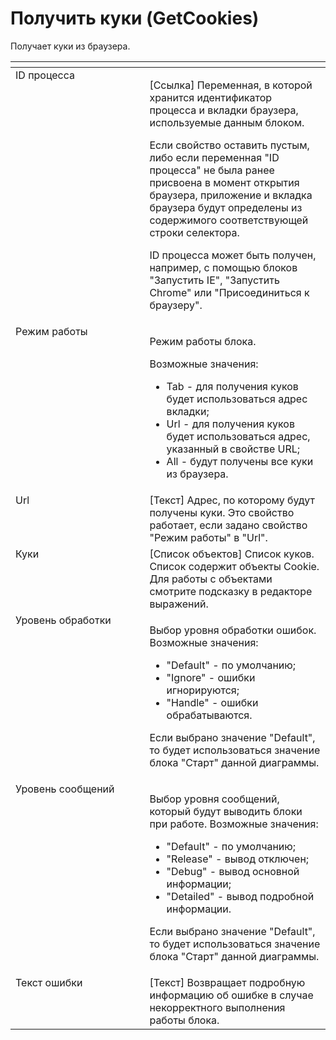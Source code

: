# Получить куки (GetCookies)

Получает куки из браузера.

<table data-header-hidden><thead><tr><th width="244" valign="top"></th><th width="319" valign="top"></th></tr></thead><tbody><tr><td valign="top">ID процесса</td><td valign="top"><p>[Ссылка] Переменная, в которой хранится идентификатор процесса и вкладки браузера, используемые данным блоком. </p><p></p><p>Если свойство оставить пустым, либо если переменная "ID процесса" не была ранее присвоена в момент открытия браузера, приложение и вкладка браузера будут определены из содержимого соответствующей строки селектора. </p><p></p><p>ID процесса может быть получен, например, с помощью блоков "Запустить IE", "Запустить Chrome" или "Присоединиться к браузеру".</p></td></tr><tr><td valign="top">Режим работы</td><td valign="top"><p>Режим работы блока. </p><p>Возможные значения: </p><ul><li>Tab - для получения куков будет использоваться адрес вкладки; </li><li>Url - для получения куков будет использоваться адрес, указанный в свойстве URL; </li><li>All - будут получены все куки из браузера.</li></ul></td></tr><tr><td valign="top">Url</td><td valign="top">[Текст] Адрес, по которому будут получены куки. Это свойство работает, если задано свойство "Режим работы" в "Url".</td></tr><tr><td valign="top">Куки</td><td valign="top">[Список объектов] Список куков. Список содержит объекты Cookie. Для работы с объектами смотрите подсказку в редакторе выражений.</td></tr><tr><td valign="top">Уровень обработки</td><td valign="top"><p>Выбор уровня обработки ошибок. Возможные значения: </p><ul><li>"Default" - по умолчанию; </li><li>"Ignore" - ошибки игнорируются; </li><li>"Handle" - ошибки обрабатываются. </li></ul><p>Если выбрано значение "Default", то будет использоваться значение блока "Старт" данной диаграммы.</p></td></tr><tr><td valign="top">Уровень сообщений</td><td valign="top"><p>Выбор уровня сообщений, который будут выводить блоки при работе. Возможные значения: </p><ul><li>"Default" - по умолчанию; </li><li>"Release" - вывод отключен; </li><li>"Debug" - вывод основной информации; </li><li>"Detailed" - вывод подробной информации. </li></ul><p>Если выбрано значение "Default", то будет использоваться значение блока "Старт" данной диаграммы.</p></td></tr><tr><td valign="top">Текст ошибки</td><td valign="top">[Текст] Возвращает подробную информацию об ошибке в случае некорректного выполнения работы блока.</td></tr></tbody></table>
